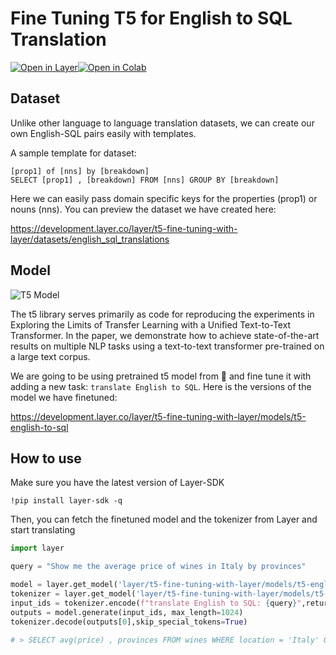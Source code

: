 # Fine Tuning T5 for English to SQL Translation

[![Open in Layer](https://development.layer.co/assets/badge.svg)](https://development.layer.co/layer/t5-fine-tuning-with-layer)[![Open in Colab](https://colab.research.google.com/assets/colab-badge.svg)](https://colab.research.google.com/drive/1QNEGlRKTnKn9VhS6vBTU03UFLx0ZgUao?usp=sharing)


## Dataset

Unlike other language to language translation datasets, we can create our own English-SQL pairs easily with templates.

A sample template for dataset:

```
[prop1] of [nns] by [breakdown]
SELECT [prop1] , [breakdown] FROM [nns] GROUP BY [breakdown]
```

Here we can easily pass domain specific keys for the properties (prop1) or nouns (nns). You can preview the dataset we have created here:

https://development.layer.co/layer/t5-fine-tuning-with-layer/datasets/english_sql_translations

## Model

![T5 Model](https://camo.githubusercontent.com/623b4dea0b653f2ad3f36c71ebfe749a677ac0a1/68747470733a2f2f6d69726f2e6d656469756d2e636f6d2f6d61782f343030362f312a44304a31674e51663876727255704b657944387750412e706e67)

The t5 library serves primarily as code for reproducing the experiments in Exploring the Limits of Transfer Learning with a Unified Text-to-Text Transformer. In the paper, we demonstrate how to achieve state-of-the-art results on multiple NLP tasks using a text-to-text transformer pre-trained on a large text corpus.

We are going to be using pretrained t5 model from :hugs: and fine tune it with adding a new task: `translate English to SQL`. Here is the versions of the model we have finetuned:

https://development.layer.co/layer/t5-fine-tuning-with-layer/models/t5-english-to-sql

## How to use

Make sure you have the latest version of Layer-SDK
```
!pip install layer-sdk -q
```

Then, you can fetch the finetuned model and the tokenizer from Layer and start translating

```python
import layer

query = "Show me the average price of wines in Italy by provinces"

model = layer.get_model('layer/t5-fine-tuning-with-layer/models/t5-english-to-sql').get_train()
tokenizer = layer.get_model('layer/t5-fine-tuning-with-layer/models/t5-tokenizer').get_train()
input_ids = tokenizer.encode(f"translate English to SQL: {query}",return_tensors="pt")
outputs = model.generate(input_ids, max_length=1024)
tokenizer.decode(outputs[0],skip_special_tokens=True)

# > SELECT avg(price) , provinces FROM wines WHERE location = 'Italy' GROUP BY provinces
```
